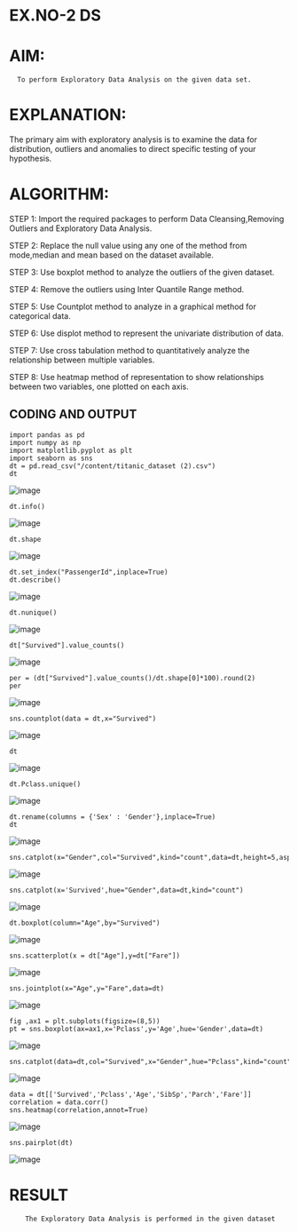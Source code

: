 # EX.NO-2 DS
# AIM:
      To perform Exploratory Data Analysis on the given data set.
      
# EXPLANATION:
  The primary aim with exploratory analysis is to examine the data for distribution, outliers and anomalies to direct specific testing of your hypothesis.
  
# ALGORITHM:
STEP 1: Import the required packages to perform Data Cleansing,Removing Outliers and Exploratory Data Analysis.

STEP 2: Replace the null value using any one of the method from mode,median and mean based on the dataset available.

STEP 3: Use boxplot method to analyze the outliers of the given dataset.

STEP 4: Remove the outliers using Inter Quantile Range method.

STEP 5: Use Countplot method to analyze in a graphical method for categorical data.

STEP 6: Use displot method to represent the univariate distribution of data.

STEP 7: Use cross tabulation method to quantitatively analyze the relationship between multiple variables.

STEP 8: Use heatmap method of representation to show relationships between two variables, one plotted on each axis.

## CODING AND OUTPUT
```
import pandas as pd
import numpy as np
import matplotlib.pyplot as plt
import seaborn as sns
dt = pd.read_csv("/content/titanic_dataset (2).csv")
dt
```
![image](https://github.com/user-attachments/assets/1060d834-730d-4915-9dc2-e42839c2ba6a)
```
dt.info()
```
![image](https://github.com/user-attachments/assets/8d7fb573-26a9-41fd-b04f-461127ceef48)
```
dt.shape
```
![image](https://github.com/user-attachments/assets/32156650-0ff4-44a8-b2aa-c7a9dc1041eb)
```
dt.set_index("PassengerId",inplace=True)
dt.describe()
```
![image](https://github.com/user-attachments/assets/909842ca-24bf-4196-ab19-08db28aa0cb1)
```
dt.nunique()
```
![image](https://github.com/user-attachments/assets/7420fb06-a8a7-4b7e-9963-068e2b8ffe34)
```
dt["Survived"].value_counts()
```
![image](https://github.com/user-attachments/assets/8ba9a30e-25f5-4c8d-aac8-42e64bd5575d)
```
per = (dt["Survived"].value_counts()/dt.shape[0]*100).round(2)
per
```
![image](https://github.com/user-attachments/assets/060c82aa-46ae-4d37-9bc3-9f999577ea33)
```
sns.countplot(data = dt,x="Survived")
```
![image](https://github.com/user-attachments/assets/28d7a87a-a0e3-464d-934e-21600406a427)
```
dt
```
![image](https://github.com/user-attachments/assets/4126790c-6278-48c4-b540-135293d88e8d)
```
dt.Pclass.unique()
```
![image](https://github.com/user-attachments/assets/4e5395eb-471a-4e35-bb81-7268dd4efaa3)
```
dt.rename(columns = {'Sex' : 'Gender'},inplace=True)
dt
```
![image](https://github.com/user-attachments/assets/1b97908e-606d-410f-9c8a-a56d4560a8f5)
```
sns.catplot(x="Gender",col="Survived",kind="count",data=dt,height=5,aspect=.7)
```
![image](https://github.com/user-attachments/assets/ec4ad13e-a64b-45db-8958-c59c0ad6c54c)
```
sns.catplot(x='Survived',hue="Gender",data=dt,kind="count")
```
![image](https://github.com/user-attachments/assets/c8d06102-825c-4c9d-a764-3c36841ab633)
```
dt.boxplot(column="Age",by="Survived")
```
![image](https://github.com/user-attachments/assets/d7dff06a-e560-4b57-acd0-25f6ce512a47)
```
sns.scatterplot(x = dt["Age"],y=dt["Fare"])
```
![image](https://github.com/user-attachments/assets/0e8a74ba-3d4d-48fd-a656-86a7b7a7ed35)
```
sns.jointplot(x="Age",y="Fare",data=dt)
```
![image](https://github.com/user-attachments/assets/d8ab53f7-da92-42c8-a3fb-880e7c47cf73)
```
fig ,ax1 = plt.subplots(figsize=(8,5))
pt = sns.boxplot(ax=ax1,x='Pclass',y='Age',hue='Gender',data=dt)
```
![image](https://github.com/user-attachments/assets/74a33e00-4afc-472e-b893-b09698ddc2fb)
```
sns.catplot(data=dt,col="Survived",x="Gender",hue="Pclass",kind="count")
```
![image](https://github.com/user-attachments/assets/284ab95d-9f92-41a0-9a93-7c6829b36c23)
```
data = dt[['Survived','Pclass','Age','SibSp','Parch','Fare']]
correlation = data.corr()
sns.heatmap(correlation,annot=True)
```
![image](https://github.com/user-attachments/assets/3bb0756d-ed10-4998-b928-2afba11497a4)
```
sns.pairplot(dt)
```
![image](https://github.com/user-attachments/assets/c93a0590-f2f0-43d7-b573-d826ca6a4c3c)

# RESULT
        The Exploratory Data Analysis is performed in the given dataset
